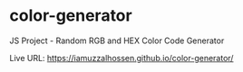 # color-generator
JS Project - Random RGB and HEX Color Code Generator

Live URL: https://iamuzzalhossen.github.io/color-generator/
